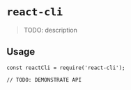 # `react-cli`

> TODO: description

## Usage

```
const reactCli = require('react-cli');

// TODO: DEMONSTRATE API
```
